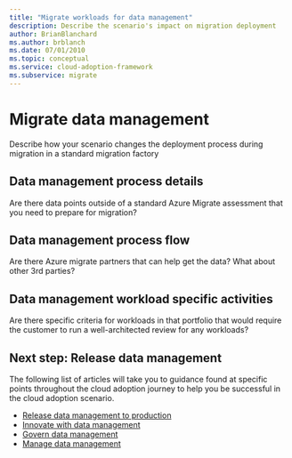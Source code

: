 ```yaml
---
title: "Migrate workloads for data management"
description: Describe the scenario's impact on migration deployment
author: BrianBlanchard
ms.author: brblanch
ms.date: 07/01/2010
ms.topic: conceptual
ms.service: cloud-adoption-framework
ms.subservice: migrate
---
```


# Migrate data management

Describe how your scenario changes the deployment process during migration in a standard migration factory

## Data management process details

Are there data points outside of a standard Azure Migrate assessment that you need to prepare for migration?

## Data management process flow

Are there Azure migrate partners that can help get the data? What about other 3rd parties?

## Data management workload specific activities

Are there specific criteria for workloads in that portfolio that would require the customer to run a well-architected review for any workloads?

## Next step: Release data management

The following list of articles will take you to guidance found at specific points throughout the cloud adoption journey to help you be successful in the cloud adoption scenario.

- [Release data management to production](./migrate-release.md)
- [Innovate with data management](./innovate.md)
- [Govern data management](./govern.md)
- [Manage data management](./manage.md)
